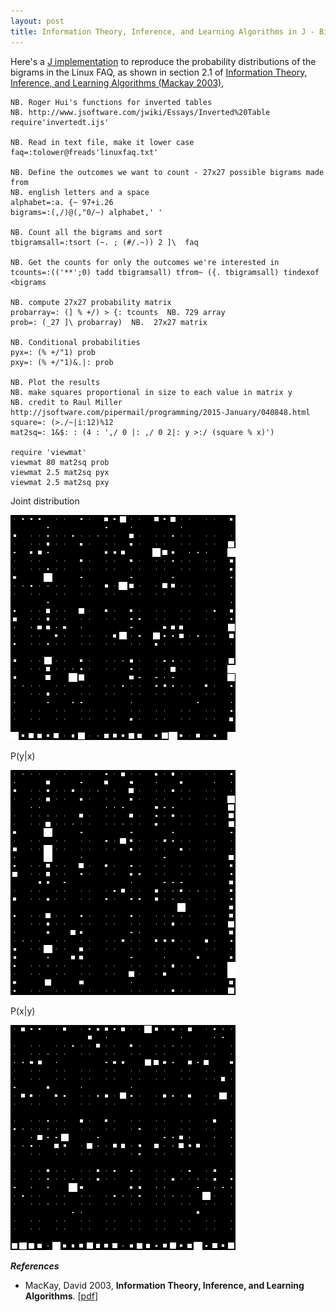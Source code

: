 ```yaml
---
layout: post
title: Information Theory, Inference, and Learning Algorithms in J - Bigrams
---
```


Here's a [J implementation](https://github.com/reckbo/Mackay03) to reproduce
the probability distributions of the bigrams in the Linux FAQ, as shown in
section 2.1 of 
[Information Theory, Inference, and Learning Algorithms (Mackay 2003)](http://www.inference.phy.cam.ac.uk/mackay/itila/),


    NB. Roger Hui's functions for inverted tables
    NB. http://www.jsoftware.com/jwiki/Essays/Inverted%20Table
    require'invertedt.ijs'  

    NB. Read in text file, make it lower case
    faq=:tolower@freads'linuxfaq.txt'

    NB. Define the outcomes we want to count - 27x27 possible bigrams made from
    NB. english letters and a space
    alphabet=:a. {~ 97+i.26
    bigrams=:(,/)@(,"0/~) alphabet,' '

    NB. Count all the bigrams and sort
    tbigramsall=:tsort (~. ; (#/.~)) 2 ]\  faq

    NB. Get the counts for only the outcomes we're interested in
    tcounts=:(('**';0) tadd tbigramsall) tfrom~ ({. tbigramsall) tindexof <bigrams

    NB. compute 27x27 probability matrix
    probarray=: (] % +/) > {: tcounts  NB. 729 array
    prob=: (_27 ]\ probarray)  NB.  27x27 matrix

    NB. Conditional probabilities
    pyx=: (% +/"1) prob
    pxy=: (% +/"1)&.|: prob

    NB. Plot the results
    NB. make squares proportional in size to each value in matrix y
    NB. credit to Raul Miller http://jsoftware.com/pipermail/programming/2015-January/040848.html
    square=: (>./~|i:12)%12
    mat2sq=: 1&$: : (4 : ',/ 0 |: ,/ 0 2|: y >:/ (square % x)')

    require 'viewmat'
    viewmat 80 mat2sq prob
    viewmat 2.5 mat2sq pyx
    viewmat 2.5 mat2sq pxy

Joint distribution

   ![](https://raw.githubusercontent.com/reckbo/Mackay03/master/bigrams_prob.png)

P(y|x)

   ![](https://raw.githubusercontent.com/reckbo/Mackay03/master/bigrams_pyx.png)

P(x|y)

   ![](https://raw.githubusercontent.com/reckbo/Mackay03/master/bigrams_pxy.png)

<i><b>References</b></i>

* MacKay, David 2003, **Information Theory, Inference, and Learning Algorithms**. [[pdf](http://www.inference.phy.cam.ac.uk/itprnn/book.pdf)]
